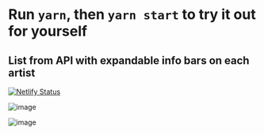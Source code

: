 # Run `yarn`, then `yarn start` to try it out for yourself

## List from API with expandable info bars on each artist

[![Netlify Status](https://api.netlify.com/api/v1/badges/11ea10d9-a276-4899-94d1-9548b4cc489b/deploy-status)](https://app.netlify.com/sites/itunestop100/deploys)

![image](https://user-images.githubusercontent.com/44725786/109386577-6f064500-78f3-11eb-9e61-0947595cf7c7.png)

![image](https://user-images.githubusercontent.com/44725786/109386582-7594bc80-78f3-11eb-8185-44bb1a389936.png)
